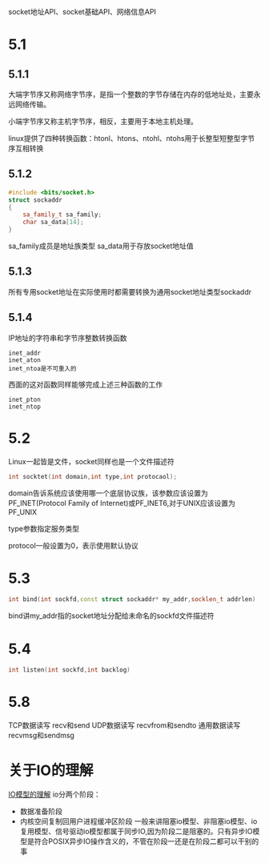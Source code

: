 
socket地址API、socket基础API、网络信息API
# 5.1

## 5.1.1
大端字节序又称网络字节序，是指一个整数的字节存储在内存的低地址处，主要永远网络传输。

小端字节序又称主机字节序，相反，主要用于本地主机处理。

linux提供了四种转换函数：htonl、htons、ntohl、ntohs用于长整型短整型字节序互相转换
## 5.1.2

```c++
#include <bits/socket.h>
struct sockaddr
{
    sa_family_t sa_family;
    char sa_data[14];
}
```
sa_family成员是地址族类型
sa_data用于存放socket地址值

## 5.1.3
所有专用socket地址在实际使用时都需要转换为通用socket地址类型sockaddr

## 5.1.4
IP地址的字符串和字节序整数转换函数
```
inet_addr
inet_aton
inet_ntoa是不可重入的
```
西面的这对函数同样能够完成上述三种函数的工作
```
inet_pton
inet_ntop
```

# 5.2

Linux一起皆是文件，socket同样也是一个文件描述符

```C++
int socktet(int domain,int type,int protocaol);
```

domain告诉系统应该使用哪一个底层协议族，该参数应该设置为PF_INET(Protocol Family of Internet)或PF_INET6,对于UNIX应该设置为PF_UNIX

type参数指定服务类型

protocol一般设置为0，表示使用默认协议

# 5.3

```C++
int bind(int sockfd,const struct sockaddr* my_addr,socklen_t addrlen)
```
bind讲my_addr指的socket地址分配给未命名的sockfd文件描述符

# 5.4

```C++
int listen(int sockfd,int backlog)
```

# 5.8
TCP数据读写 recv和send
UDP数据读写 recvfrom和sendto
通用数据读写 recvmsg和sendmsg

# 关于IO的理解
[IO模型的理解](https://www.cnblogs.com/felixzh/p/10345929.html)
io分两个阶段：
- 数据准备阶段
- 内核空间复制回用户进程缓冲区阶段
  一般来讲阻塞io模型、非阻塞io模型、io复用模型、信号驱动io模型都属于同步IO,因为阶段二是阻塞的。只有异步IO模型是符合POSIX异步IO操作含义的，不管在阶段一还是在阶段二都可以干别的事